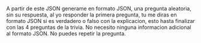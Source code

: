 A partir de este JSON generame en formato JSON, una pregunta aleatoria, sin su respuesta, al yo responder la primera pregunta, tu me diras en formato JSON si es verdadero o falso con la explicacion, esto hasta finalizar con las 4 preguntas de la trivia. No necesito ninguna informacion adicional al formato JSON. No puedes repetir la pregunta.
